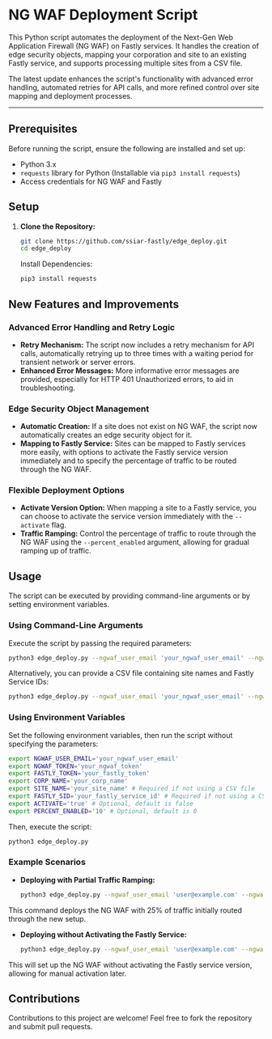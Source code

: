 # NG WAF Deployment Script

This Python script automates the deployment of the Next-Gen Web Application Firewall (NG WAF) on Fastly services. It handles the creation of edge security objects, mapping your corporation and site to an existing Fastly service, and supports processing multiple sites from a CSV file.

The latest update enhances the script's functionality with advanced error handling, automated retries for API calls, and more refined control over site mapping and deployment processes.

---

## Prerequisites

Before running the script, ensure the following are installed and set up:

- Python 3.x
- `requests` library for Python (Installable via `pip3 install requests`)
- Access credentials for NG WAF and Fastly

## Setup

1. **Clone the Repository:**
   ```bash
   git clone https://github.com/ssiar-fastly/edge_deploy.git
   cd edge_deploy
   ```
   Install Dependencies:
   ```bash
   pip3 install requests
   ```

## New Features and Improvements

### Advanced Error Handling and Retry Logic

- **Retry Mechanism:** The script now includes a retry mechanism for API calls, automatically retrying up to three times with a waiting period for transient network or server errors.
- **Enhanced Error Messages:** More informative error messages are provided, especially for HTTP 401 Unauthorized errors, to aid in troubleshooting.

### Edge Security Object Management

- **Automatic Creation:** If a site does not exist on NG WAF, the script now automatically creates an edge security object for it.
- **Mapping to Fastly Service:** Sites can be mapped to Fastly services more easily, with options to activate the Fastly service version immediately and to specify the percentage of traffic to be routed through the NG WAF.

### Flexible Deployment Options

- **Activate Version Option:** When mapping a site to a Fastly service, you can choose to activate the service version immediately with the `--activate` flag.
- **Traffic Ramping:** Control the percentage of traffic to route through the NG WAF using the `--percent_enabled` argument, allowing for gradual ramping up of traffic.

## Usage

The script can be executed by providing command-line arguments or by setting environment variables.

### Using Command-Line Arguments

Execute the script by passing the required parameters:

```bash
python3 edge_deploy.py --ngwaf_user_email 'your_ngwaf_user_email' --ngwaf_token 'your_ngwaf_token' --fastly_token 'your_fastly_token' --corp_name 'your_corp_name' --site_name 'your_site_name' --fastly_sid 'your_fastly_service_id' [--activate] [--percent_enabled <0-100>]
```

Alternatively, you can provide a CSV file containing site names and Fastly Service IDs:

```bash
python3 edge_deploy.py --ngwaf_user_email 'your_ngwaf_user_email' --ngwaf_token 'your_ngwaf_token' --fastly_token 'your_fastly_token' --corp_name 'your_corp_name' --csv_file 'path/to/sites.csv' [--activate] [--percent_enabled <0-100>]
```

### Using Environment Variables

Set the following environment variables, then run the script without specifying the parameters:

```bash
export NGWAF_USER_EMAIL='your_ngwaf_user_email'
export NGWAF_TOKEN='your_ngwaf_token'
export FASTLY_TOKEN='your_fastly_token'
export CORP_NAME='your_corp_name'
export SITE_NAME='your_site_name' # Required if not using a CSV file
export FASTLY_SID='your_fastly_service_id' # Required if not using a CSV file
export ACTIVATE='true' # Optional, default is false
export PERCENT_ENABLED='10' # Optional, default is 0
```

Then, execute the script:

```bash
python3 edge_deploy.py
```

### Example Scenarios

- **Deploying with Partial Traffic Ramping:**
  ```bash
  python3 edge_deploy.py --ngwaf_user_email 'user@example.com' --ngwaf_token 'token123' --fastly_token 'fastlykey123' --corp_name 'MyCorp' --site_name 'MySite' --fastly_sid 'serviceID' --activate --percent_enabled 25
  ```

This command deploys the NG WAF with 25% of traffic initially routed through the new setup.

- **Deploying without Activating the Fastly Service:**
  ```bash
  python3 edge_deploy.py --ngwaf_user_email 'user@example.com' --ngwaf_token 'token123' --fastly_token 'fastlykey123' --corp_name 'MyCorp' --site_name 'MySite' --fastly_sid 'serviceID'
  ```

This will set up the NG WAF without activating the Fastly service version, allowing for manual activation later.

## Contributions

Contributions to this project are welcome! Feel free to fork the repository and submit pull requests.
